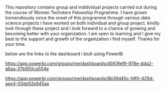 This repository contains group and indidvidual projects carried out during the course of Women Techsters Felowship Programme.
I have grown tremendiously since the onset of this programme through various data science projects i have worked on both individual and group project. kindly look through these project and i look forward to a chance of growing and becoming better with your organization. I am open to learning and I give my best to the support and growth of the organization i find myself. Thanks for your time.

below are the links to the dashboard i biult using PowerBi

https://app.powerbi.com/groups/me/dashboards/d593fef9-978e-4da2-a6aa-37b950ca504e

https://app.powerbi.com/groups/me/dashboards/8b39d45c-fdf0-429d-aee4-03de52e945ae
